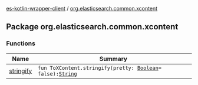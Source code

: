 [es-kotlin-wrapper-client](../index.md) / [org.elasticsearch.common.xcontent](./index.md)

## Package org.elasticsearch.common.xcontent

### Functions

| Name | Summary |
|---|---|
| [stringify](stringify.md) | `fun ToXContent.stringify(pretty: `[`Boolean`](https://kotlinlang.org/api/latest/jvm/stdlib/kotlin/-boolean/index.html)` = false): `[`String`](https://kotlinlang.org/api/latest/jvm/stdlib/kotlin/-string/index.html) |
